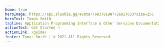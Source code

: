 ```yaml
---
home: true
heroImage: https://api.slushie.gg/avatar/683781987726917663?size=256
heroText: Tomas Smith
tagline: Application Programming Interface & Other Services Documentation.
actionText: Get Started →
actionLink: /guide/
footer: Tomas Smith | © 2021 All Rights Reserved.
---
```


<ToggleDarkMode/>